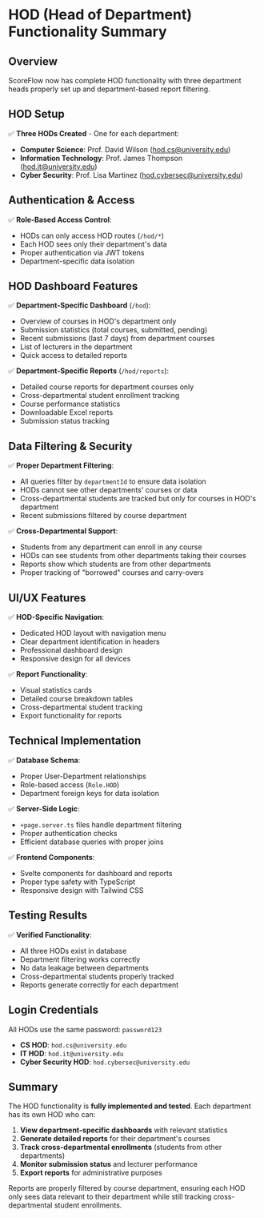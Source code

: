 # HOD (Head of Department) Functionality Summary

## Overview
ScoreFlow now has complete HOD functionality with three department heads properly set up and department-based report filtering.

## HOD Setup
✅ **Three HODs Created** - One for each department:
- **Computer Science**: Prof. David Wilson (hod.cs@university.edu)
- **Information Technology**: Prof. James Thompson (hod.it@university.edu)  
- **Cyber Security**: Prof. Lisa Martinez (hod.cybersec@university.edu)

## Authentication & Access
✅ **Role-Based Access Control**:
- HODs can only access HOD routes (`/hod/*`)
- Each HOD sees only their department's data
- Proper authentication via JWT tokens
- Department-specific data isolation

## HOD Dashboard Features
✅ **Department-Specific Dashboard** (`/hod`):
- Overview of courses in HOD's department only
- Submission statistics (total courses, submitted, pending)
- Recent submissions (last 7 days) from department courses
- List of lecturers in the department
- Quick access to detailed reports

✅ **Department-Specific Reports** (`/hod/reports`):
- Detailed course reports for department courses only
- Cross-departmental student enrollment tracking
- Course performance statistics
- Downloadable Excel reports
- Submission status tracking

## Data Filtering & Security
✅ **Proper Department Filtering**:
- All queries filter by `departmentId` to ensure data isolation
- HODs cannot see other departments' courses or data
- Cross-departmental students are tracked but only for courses in HOD's department
- Recent submissions filtered by course department

✅ **Cross-Departmental Support**:
- Students from any department can enroll in any course
- HODs can see students from other departments taking their courses
- Reports show which students are from other departments
- Proper tracking of "borrowed" courses and carry-overs

## UI/UX Features
✅ **HOD-Specific Navigation**:
- Dedicated HOD layout with navigation menu
- Clear department identification in headers
- Professional dashboard design
- Responsive design for all devices

✅ **Report Functionality**:
- Visual statistics cards
- Detailed course breakdown tables
- Cross-departmental student tracking
- Export functionality for reports

## Technical Implementation
✅ **Database Schema**:
- Proper User-Department relationships
- Role-based access (`Role.HOD`)
- Department foreign keys for data isolation

✅ **Server-Side Logic**:
- `+page.server.ts` files handle department filtering
- Proper authentication checks
- Efficient database queries with proper joins

✅ **Frontend Components**:
- Svelte components for dashboard and reports
- Proper type safety with TypeScript
- Responsive design with Tailwind CSS

## Testing Results
✅ **Verified Functionality**:
- All three HODs exist in database
- Department filtering works correctly
- No data leakage between departments
- Cross-departmental students properly tracked
- Reports generate correctly for each department

## Login Credentials
All HODs use the same password: `password123`

- **CS HOD**: `hod.cs@university.edu`
- **IT HOD**: `hod.it@university.edu` 
- **Cyber Security HOD**: `hod.cybersec@university.edu`

## Summary
The HOD functionality is **fully implemented and tested**. Each department has its own HOD who can:

1. **View department-specific dashboards** with relevant statistics
2. **Generate detailed reports** for their department's courses
3. **Track cross-departmental enrollments** (students from other departments)
4. **Monitor submission status** and lecturer performance
5. **Export reports** for administrative purposes

Reports are properly filtered by course department, ensuring each HOD only sees data relevant to their department while still tracking cross-departmental student enrollments.
